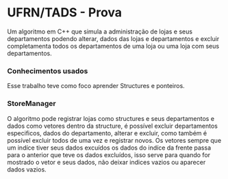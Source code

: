 # UFRN/TADS - Prova 
Um algoritmo em C++ que simula a administração de lojas e seus departamentos podendo alterar, dados das lojas e departamentos e excluir completamenta todos os departamentos de uma loja ou uma loja com seus departamentos.
### Conhecimentos usados
Esse trabalho teve como foco aprender Structures e ponteiros.
### StoreManager
O algoritmo pode registrar lojas como structures e seus departamentos e dados como vetores dentro da structure, é possível excluir departamentos especificos, dados do departamento, alterar e excluir, como também é possível excluir todos de uma vez e registrar novos. Os vetores sempre que um indíce tiver seus dados excuídos os dados do indíce da frente passa para o anterior que teve os dados excluídos, isso serve para quando for mostrado o vetor e seus dados, não deixar indices vazios ou aparecer dados vazios.
